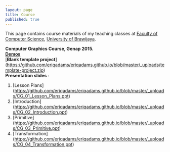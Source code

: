 ```yaml
---
layout: page
title: Course
published: true
---
```


This page contains course materials of my teaching classes at [Faculty of Computer Science](http://ptiik.ub.ac.id), [University of Brawijaya](http://www.ub.ac.id).

**Computer Graphics Course, Genap 2015.**  
[**Demos**](https://github.com/eriqadams/computer-graphics)  
[**Blank template project**] (https://github.com/eriqadams/eriqadams.github.io/blob/master/_uploads/template-project.zip)  
**Presentation slides** :  
1. [Lesson Plans] (https://github.com/eriqadams/eriqadams.github.io/blob/master/_uploads/CG_01_Lesson_Plans.ppt)  
2. [Introduction] (https://github.com/eriqadams/eriqadams.github.io/blob/master/_uploads/CG_02_Introduction.ppt)  
3. [Primitive] (https://github.com/eriqadams/eriqadams.github.io/blob/master/_uploads/CG_03_Primitive.ppt)  
4. [Transformation] (https://github.com/eriqadams/eriqadams.github.io/blob/master/_uploads/CG_04_Transformation.ppt)  